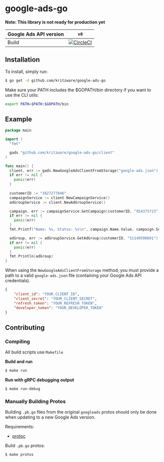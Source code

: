 # google-ads-go

**Note: This library is not ready for production yet**

| Google Ads API version 	| `v0` |
|-|:-:|
| Build | [![CircleCI](https://circleci.com/gh/kritzware/google-ads-go.svg?style=svg)](https://circleci.com/gh/kritzware/google-ads-go) |

## Installation
To install, simply run:
```bash
$ go get -d github.com/kritzware/google-ads-go
```
Make sure your PATH includes the $GOPATH/bin directory if you want to use the CLI utils:
```bash
export PATH=$PATH:$GOPATH/bin
````

## Example
```go
package main

import (
  "fmt"

  gads "github.com/kritzware/google-ads-go/client"
)

func main() {
  client, err := gads.NewGoogleAdsClientFromStorage("google-ads.json")
  if err != nil {
    panic(err)
  }
  
  customerID := "3827277046"
  campaignService := client.NewCampaignService()
  adGroupService := client.NewAdGroupService()

  campaign, err := campaignService.GetCampaign(customerID, "954375723")
  if err != nil {
    panic(err)
  }
  fmt.Printf("Name: %s, Status: %s\n", campaign.Name.Value, campaign.ServingStatus)

  adGroup, err := adGroupService.GetAdGroup(customerID, "51149598601")
  if err != nil {
    panic(err)
  }
  fmt.Println(adGroup)
}
```

When using the `NewGoogleAdsClientFromStorage` method, you must provide a path to a valid `google-ads.json` file (containing your Google Ads API credentials).
```json
{
    "client_id": "YOUR_CLIENT_ID",
    "client_secret": "YOUR_CLIENT_SECRET",
    "refresh_token": "YOUR_REFRESH_TOKEN",
    "developer_token": "YOUR_DEVELOPER_TOKEN"
}

```

## Contributing
### Compiling
All build scripts use `Makefile`

**Build and run**
```bash
$ make run
```

**Run with gRPC debugging output**
```bash
$ make run-debug
```

### Manually Building Protos
Building `.pb.go` files from the original `googleads` protos should only be done when updating to a new Google Ads version.

Requirements:
- [protoc](https://github.com/protocolbuffers/protobuf)

Build `.pb.go` protos:
```bash
$ make protos
```
